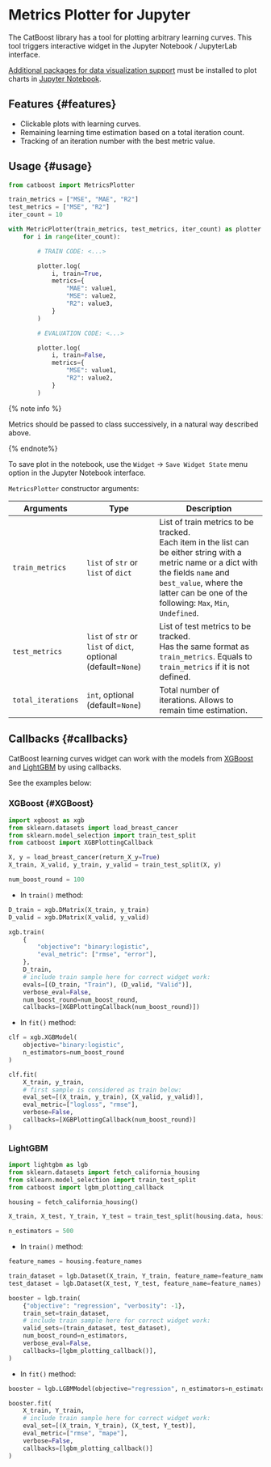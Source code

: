 # Metrics Plotter for Jupyter

The CatBoost library has a tool for plotting arbitrary learning curves. This tool triggers interactive widget in the Jupyter Notebook / JupyterLab interface.

[Additional packages for data visualization support](../installation/python-installation-additional-data-visualization-packages.md) must be installed to plot charts in [Jupyter Notebook](http://jupyter.org/).

## Features {#features}

- Clickable plots with learning curves.
- Remaining learning time estimation based on a total iteration count.
- Tracking of an iteration number with the best metric value.

## Usage {#usage}

```python
from catboost import MetricsPlotter

train_metrics = ["MSE", "MAE", "R2"]
test_metrics = ["MSE", "R2"]
iter_count = 10

with MetricPlotter(train_metrics, test_metrics, iter_count) as plotter:
    for i in range(iter_count):

        # TRAIN CODE: <...>

        plotter.log(
            i, train=True,
            metrics={
                "MAE": value1,
                "MSE": value2,
                "R2": value3,
            }
        )

        # EVALUATION CODE: <...>

        plotter.log(
            i, train=False,
            metrics={
                "MSE": value1,
                "R2": value2,
            }
        )
```

{% note info %}

Metrics should be passed to class successively, in a natural way described above.

{% endnote%}

To save plot in the notebook, use the `Widget` → `Save Widget State` menu option in the Jupyter Notebook interface.

`MetricsPlotter` constructor arguments:

Arguments | Type | Description
----- |  ----- | -----
`train_metrics` | `list` of `str` or `list` of `dict` | List of train metrics to be tracked. </br> Each item in the list can be either string with a metric name or a dict with the fields `name` and `best_value`, where the latter can be one of the following: `Max`, `Min`, `Undefined`.
`test_metrics` | `list` of `str` or `list` of `dict`, optional (default=`None`) | List of test metrics to be tracked. </br> Has the same format as `train_metrics`. Equals to `train_metrics` if it is not defined.
`total_iterations` | `int`, optional (default=`None`) | Total number of iterations. Allows to remain time estimation.

## Callbacks {#callbacks}

CatBoost learning curves widget can work with the models from [XGBoost](https://xgboost.readthedocs.io/en/stable/) and [LightGBM](https://lightgbm.readthedocs.io/en/latest/) by using callbacks.

See the examples below:

### XGBoost {#XGBoost}

```python
import xgboost as xgb
from sklearn.datasets import load_breast_cancer
from sklearn.model_selection import train_test_split
from catboost import XGBPlottingCallback

X, y = load_breast_cancer(return_X_y=True)
X_train, X_valid, y_train, y_valid = train_test_split(X, y)

num_boost_round = 100
```

- In `train()` method:

```python
D_train = xgb.DMatrix(X_train, y_train)
D_valid = xgb.DMatrix(X_valid, y_valid)

xgb.train(
    {
        "objective": "binary:logistic",
        "eval_metric": ["rmse", "error"],
    },
    D_train,
    # include train sample here for correct widget work:
    evals=[(D_train, "Train"), (D_valid, "Valid")],
    verbose_eval=False,
    num_boost_round=num_boost_round,
    callbacks=[XGBPlottingCallback(num_boost_round)])
```

- In `fit()` method:

```python
clf = xgb.XGBModel(
    objective="binary:logistic",
    n_estimators=num_boost_round
)

clf.fit(
    X_train, y_train,
    # first sample is considered as train below:
    eval_set=[(X_train, y_train), (X_valid, y_valid)],
    eval_metric=["logloss", "rmse"],
    verbose=False,
    callbacks=[XGBPlottingCallback(num_boost_round)]
)
```

### LightGBM

```python
import lightgbm as lgb
from sklearn.datasets import fetch_california_housing
from sklearn.model_selection import train_test_split
from catboost import lgbm_plotting_callback

housing = fetch_california_housing()

X_train, X_test, Y_train, Y_test = train_test_split(housing.data, housing.target)

n_estimators = 500
```

- In `train()` method:

```python
feature_names = housing.feature_names

train_dataset = lgb.Dataset(X_train, Y_train, feature_name=feature_names)
test_dataset = lgb.Dataset(X_test, Y_test, feature_name=feature_names)

booster = lgb.train(
    {"objective": "regression", "verbosity": -1},
    train_set=train_dataset,
    # include train sample here for correct widget work:
    valid_sets=(train_dataset, test_dataset),
    num_boost_round=n_estimators,
    verbose_eval=False,
    callbacks=[lgbm_plotting_callback()],
)
```

- In `fit()` method:

```python
booster = lgb.LGBMModel(objective="regression", n_estimators=n_estimators)

booster.fit(
    X_train, Y_train,
    # include train sample here for correct widget work:
    eval_set=[(X_train, Y_train), (X_test, Y_test)],
    eval_metric=["rmse", "mape"],
    verbose=False,
    callbacks=[lgbm_plotting_callback()]
)
```
